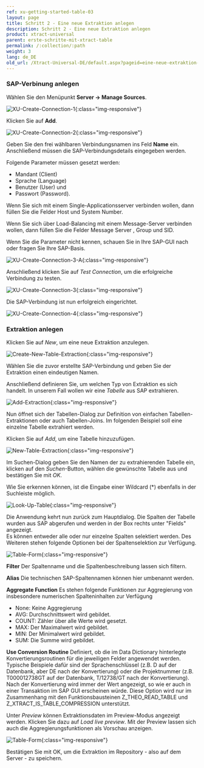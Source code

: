 ```yaml
---
ref: xu-getting-started-table-03
layout: page
title: Schritt 2 - Eine neue Extraktion anlegen
description: Schritt 2 - Eine neue Extraktion anlegen
product: xtract-universal
parent: erste-schritte-mit-xtract-table
permalink: /:collection/:path
weight: 3
lang: de_DE
old_url: /Xtract-Universal-DE/default.aspx?pageid=eine-neue-extraktion-anlegen
---
```

### SAP-Verbinung anlegen

Wählen Sie den Menüpunkt **Server -> Manage Sources**.

![XU-Create-Connection-1](/img/content/server_manage_sources.png){:class="img-responsive"}

Klicken Sie auf **Add**.

![XU-Create-Connection-2](/img/content/xu_manage_sources.png){:class="img-responsive"}

Geben Sie den frei wählbaren Verbindungsnamen ins Feld **Name** ein. Anschließend müssen die SAP-Verbindungsdetails eingegeben werden. <br>

Folgende Parameter müssen gesetzt werden: <br>
- Mandant (Client)
- Sprache (Language)
- Benutzer (User) und 
- Passwort (Password). <br>

Wenn Sie sich mit einem Single-Applicationsserver verbinden wollen, dann füllen Sie die Felder Host und System Number. <br>

Wenn Sie sich über Load-Balancing mit einem Message-Server verbinden wollen, dann füllen Sie die Felder Message Server , Group und SID. <br>

Wenn Sie die Parameter nicht kennen, schauen Sie in Ihre SAP-GUI nach oder fragen Sie Ihre SAP-Basis. 

![XU-Create-Connection-3-A](/img/content/xu_source_details.png){:class="img-responsive"}

Anschließend klicken Sie auf *Test Connection*, um die erfolgreiche Verbindung zu testen. 

![XU-Create-Connection-3](/img/content/xu_test_connection.png){:class="img-responsive"}

Die SAP-Verbindung ist nun erfolgreich eingerichtet. 

![XU-Create-Connection-4](/img/content/xu_manage_source_2.png){:class="img-responsive"}

### Extraktion anlegen

Klicken Sie auf *New*, um eine neue Extraktion anzulegen.

![Create-New-Table-Extraction](/img/content/xu_extraction_anlegen.png){:class="img-responsive"}

Wählen Sie die zuvor erstellte SAP-Verbindung und geben Sie der Extraktion einen eindeutigen Namen.

Anschließend definieren Sie, um welchen Typ von Extraktion es sich handelt. In unserem Fall wollen wir eine *Tabelle* aus SAP extrahieren. 

![Add-Extraction](/img/content/xu/xu_tabellen_extraktion_anlegen.png){:class="img-responsive"}

Nun öffnet sich der Tabellen-Dialog zur Definition von einfachen Tabellen-Extraktionen oder auch Tabellen-Joins. Im folgenden Beispiel soll eine einzelne Tabelle extrahiert werden.

Klicken Sie auf *Add*, um eine Tabelle hinzuzufügen.

![New-Table-Extraction](/img/content/xu/xu_tabelle_suchen.png){:class="img-responsive"}

Im Suchen-Dialog geben Sie den Namen der zu extrahierenden Tabelle ein, klicken auf den *Suchen*-Button, wählen die gewünschte Tabelle aus und bestätigen Sie mit *OK*.

Wie Sie erkennen können, ist die Eingabe einer Wildcard (*) ebenfalls in der Suchleiste möglich.

![Look-Up-Table](/img/content/xu/xu_tabelle_auswählen.png){:class="img-responsive"}

Die Anwendung kehrt nun zurück zum Hauptdialog. Die Spalten der Tabelle wurden aus SAP abgerufen und werden in der Box rechts unter "Fields" angezeigt. <br>
Es können entweder alle oder nur einzelne Spalten selektiert werden. Des Weiteren stehen folgende Optionen bei der Spaltenselektion zur Verfügung. <br>

![Table-Form](/img/content/xu/xu_felder_auswählen.png){:class="img-responsive"}

**Filter** 
Der Spaltenname und die Spaltenbeschreibung lassen sich filtern.

**Alias**
Die technischen SAP-Spaltennamen können hier umbenannt werden.

**Aggregate Function** 
Es stehen folgende Funktionen zur Aggregierung von insbesondere numerischen Spalteninhalten zur Verfügung
- None: Keine Aggregierung 
- AVG: Durchschnittswert wird gebildet.
- COUNT: Zähler über alle Werte wird gesetzt.  
- MAX: Der Maximalwert wird gebildet.
- MIN: Der Minimalwert wird gebildet. 
- SUM: Die Summe wird gebildet.

**Use Conversion Routine**
Definiert, ob die im Data Dictionary hinterlegte Konvertierungsroutinen für die jeweiligen Felder angewendet werden. 
Typische Beispiele dafür sind der Sprachenschlüssel (z.B. D auf der Datenbank, aber DE nach der Konvertierung) oder die Projektnummer (z.B. T000012738GT auf der Datenbank, T/12738/GT nach der Konvertierung). 
Nach der Konvertierung wird immer der Wert angezeigt, so wie er auch in einer Transaktion im SAP GUI erscheinen würde. 
Diese Option wird nur im Zusammenhang mit den Funktionsbausteinen Z_THEO_READ_TABLE und Z_XTRACT_IS_TABLE_COMPRESSION unterstützt. 	

Unter *Preview* können Extraktionsdaten im Preview-Modus angezeigt werden. Klicken Sie dazu auf *Load live preview*.
Mit der Preview lassen sich auch die Aggregierungsfunktionen als Vorschau anzeigen. 
 
![Table-Form](/img/content/xu/xu_preview_mode.png){:class="img-responsive"}

Bestätigen Sie mit OK, um die Extraktion im Repository - also auf dem Server - zu speichern.

